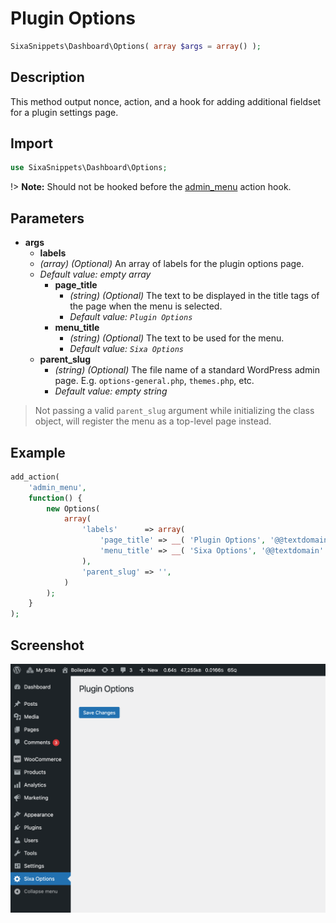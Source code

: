 # Plugin Options

```php
SixaSnippets\Dashboard\Options( array $args = array() );
```

## Description

This method output nonce, action, and a hook for adding additional fieldset for a plugin settings page.

## Import

```php 
use SixaSnippets\Dashboard\Options;
```

!> **Note:** Should not be hooked before the [admin_menu](http://developer.wordpress.org/reference/hooks/admin_menu/) action hook.

## Parameters

- **args**
	- **labels**
	- *(array) (Optional)* An array of labels for the plugin options page.
	- *Default value: empty array*
		- **page_title**
			- *(string) (Optional)* The text to be displayed in the title tags of the page when the menu is selected.
			- *Default value: `Plugin Options`*
		- **menu_title**
			- *(string) (Optional)* The text to be used for the menu.
			- *Default value: `Sixa Options`*
	- **parent_slug**
		- *(string) (Optional)* The file name of a standard WordPress admin page. E.g. `options-general.php`, `themes.php`, etc.
		- *Default value: empty string*

> Not passing a valid `parent_slug` argument while initializing the class object, will register the menu as a top-level page instead.

## Example

```php
add_action(
	'admin_menu',
	function() {
		new Options(
			array(
				'labels'      => array(
					'page_title' => __( 'Plugin Options', '@@textdomain' ),
					'menu_title' => __( 'Sixa Options', '@@textdomain' ),
				),
				'parent_slug' => '',
			)
		);
	}
);
```

## Screenshot

![](../assets/options.png ':size=30%')